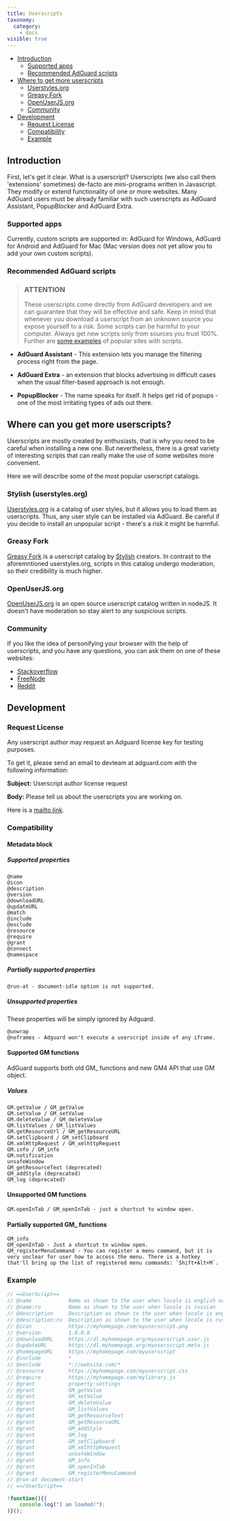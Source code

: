 ```yaml
---
title: Userscripts
taxonomy:
  category:
    - docs
visible: true
---
```


- [Introduction](#intro)
  - [Supported apps](#products)
  - [Recommended AdGuard scripts](#scripts)
- [Where to get more userscripts](#repo)
  - [Userstyles.org](#userstyles)
  - [Greasy Fork](#greasyfork)
  - [OpenUserJS.org](#openuserjs)
  - [Community](#community)
- [Development](#development)
  - [Request License](#request-license)
  - [Compatibility](#compatibility)
  - [Example](#example)

<a name="intro"></a>

## Introduction

First, let's get it clear. What is a userscript? Userscripts (we also call them 'extensions' sometimes) de-facto are mini-programs written in Javascript. They modify or extend functionality of one or more websites. Many AdGuard users must be already familiar with such userscripts as AdGuard Assistant, PopupBlocker and AdGuard Extra.

<a name="products"></a>

### Supported apps

Currently, custom scripts are supported in: AdGuard for Windows, AdGuard for Android and AdGuard for Mac (Mac version does not yet allow you to add your own custom scripts).

<a name="scripts"></a>

### Recommended AdGuard scripts

> ### ATTENTION
>
> These userscripts come directly from AdGuard developers and we can guarantee that they will be effective and safe. Keep in mind that whenever you download a userscript from an unknown source you expose yourself to a risk. Some scripts can be harmful to your computer. Always get new scripts only from sources you trust 100%. Further are [some examples](#repo) of popular sites with scripts.

- **AdGuard Assistant** - This extension lets you manage the filtering process right from the page.

- **AdGuard Extra** - an extension that blocks advertising in difficult cases when the usual filter-based approach is not enough.

- **PopupBlocker** - The name speaks for itself. It helps get rid of popups - one of the most irritating types of ads out there.

<a name="repo"></a>

## Where can you get more userscripts?

Userscripts are mostly created by enthusiasts, that is why you need to be careful when installing a new one. But nevertheless, there is a great variety of interesting scripts that can really make the use of some websites more convenient.

Here we will describe some of the most popular userscript catalogs.

<a name="userstyles"></a>

### Stylish (userstyles.org)

[Userstyles.org](https://userstyles.org/) is a catalog of user styles, but it allows you to load them as userscripts. Thus, any user style can be installed via AdGuard. Be careful if you decide to install an unpopular script - there's a risk it might be harmful.

<a name="greasyfork"></a>

### Greasy Fork

[Greasy Fork](https://greasyfork.org/) is a userscript catalog by [Stylish](#userstyles) creators. In contrast to the aforemntioned userstyles.org, scripts in this catalog undergo moderation, so their credibility is much higher.

<a name="openUserJs"></a>

### OpenUserJS.org

[OpenUserJS.org](https://openuserjs.org/) is an open source userscript catalog written in nodeJS. It doesn't have moderation so stay alert to any suspicious scripts.

<a name="community"></a>

### Community

If you like the idea of personifying your browser with the help of userscripts, and you have any questions, you can ask them on one of these websites:

- [Stackoverflow](https://stackoverflow.com/questions/tagged/userscripts)
- [FreeNode](https://webchat.freenode.net/#greasemonkey)
- [Reddit](https://www.reddit.com/r/userscripts/)

<a name="development"></a>

## Development

<a name="request-license"></a>

### Request License

Any userscript author may request an Adguard license key for testing purposes.

To get it, please send an email to devteam at adguard.com with the following information:

**Subject:** Userscript author license request

**Body:** Please tell us about the userscripts you are working on.

Here is a [mailto link](mailto:devteam@adguard.com?Subject=Userscript%20author%20license%20request&Body=Hello%2C%0A%0AMy%20userscript%28s%29%3A%20LINK).

<a name="compatibility"></a>

### Compatibility

#### Metadata block

##### Supported properties

```
@name
@icon
@description
@version
@downloadURL
@updateURL
@match
@include
@exclude
@resource
@require
@grant
@connect
@namespace
```

##### Partially supported properties

```
@run-at - document-idle option is not supported.
```

##### Unsupported properties

These properties will be simply ignored by Adguard.

```
@unwrap
@noframes - Adguard won't execute a userscript inside of any iframe.

```

#### Supported GM functions

AdGuard supports both old GM_ functions and new GM4 API that use GM object.

##### Values

```
GM.getValue / GM_getValue
GM.setValue / GM_setValue
GM.deleteValue / GM_deleteValue
GM.listValues / GM_listValues
GM.getResourceUrl / GM_getResourceURL
GM.setClipboard / GM_setClipboard
GM.xmlHttpRequest / GM_xmlhttpRequest
GM.info / GM_info
GM.notification
unsafeWindow
GM_getResourceText (deprecated)
GM_addStyle (deprecated)
GM_log (deprecated)
```

#### Unsupported GM functions

```
GM.openInTab / GM_openInTab - just a shortcut to window open. 
```

#### Partially supported GM\_ functions

```
GM_info
GM_openInTab - Just a shortcut to window open.
GM_registerMenuCommand - You can register a menu command, but it is very unclear for user how to access the menu. There is a hotkey that'll bring up the list of registered menu commands: `Shift+Alt+M`.
```

<a name="example"></a>

### Example

```javascript
// ==UserScript==
// @name            Name as shown to the user when locale is english or unknown
// @name:ru         Name as shown to the user when locale is russian
// @description     Description as shown to the user when locale is english or unknown
// @description:ru  Description as shown to the user when locale is russian
// @icon            https://myhomepage.com/myuserscript.png
// @version         1.0.0.0
// @downloadURL     https://dl.myhomepage.org/myuserscript.user.js
// @updateURL       https://dl.myhomepage.org/myuserscript.meta.js
// @homepageURL     https://myhomepage.com/myuserscript
// @include         *
// @exclude         *://website.com/*
// @resource        https://myhomepage.com/myuserscript.css
// @require         https://myhomepage.com/mylibrary.js
// @grant           property:settings
// @grant           GM_getValue
// @grant           GM_setValue
// @grant           GM_deleteValue
// @grant           GM_listValues
// @grant           GM_getResourceText
// @grant           GM_getResourceURL
// @grant           GM_addStyle
// @grant           GM_log
// @grant           GM_setClipboard
// @grant           GM_xmlhttpRequest
// @grant           unsafeWindow
// @grant           GM_info
// @grant           GM_openInTab
// @grant           GM_registerMenuCommand
// @run-at document-start
// ==/UserScript==

!function(){(
    console.log("I am loaded!");
)}();
```
